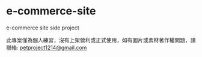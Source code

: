 # e-commerce-site
e-commerce site side project

此專案僅為個人練習，沒有上架營利或正式使用，如有圖片或素材著作權問題，請聯絡:
petproject1214@gmail.com

